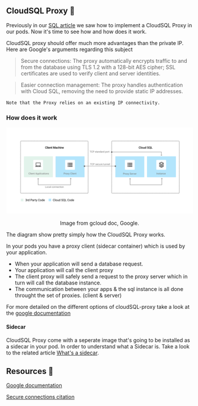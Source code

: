 ## CloudSQL Proxy 🚧

Previously in our [SQL article](sql.md) we saw how to implement a CloudSQL Proxy in our pods. Now it's time to see how and how does it work.

CloudSQL proxy should offer much more advantages than the private IP. Here are Google's arguments regarding this subject

> Secure connections: The proxy automatically encrypts traffic to and from the database using TLS 1.2 with a 128-bit AES cipher; SSL certificates are used to verify client and server identities.

> Easier connection management: The proxy handles authentication with Cloud SQL, removing the need to provide static IP addresses.

```shell
Note that the Proxy relies on an existing IP connectivity.
```

### How does it work

<p align="center">
  <img src="../img/proxyconnection.svg" alt="drawing" width="600"/>
</p>
<p align="center">Image from gcloud doc, Google.</p>

The diagram show pretty simply how the CloudSQL Proxy works.

In your pods you have a proxy client (sidecar container) which is used by your application. 
- When your application will send a database request. 
- Your application will call the client proxy 
- The client proxy will safely send a request to the proxy server which in turn will call the database instance.
- The communication between your apps & the sql instance is all done throught the set of proxies. (client & server)

For more detailed on the different options of cloudSQL-proxy take a look at the [google documentation](https://cloud.google.com/sql/docs/mysql/sql-proxy?hl=en)

#### Sidecar

CloudSQL Proxy come with a seperate image that's going to be installed as a sidecar in your pod. In order to understand what a Sidecar is. Take a look to the related article [What's a sidecar](../k8s/architecture.md#Pod).

## Resources 📕

[Google documentation](https://cloud.google.com/sql/docs/mysql/sql-proxy?hl=en)

[Secure connections citation](https://cloud.google.com/sql/docs/mysql/sql-proxy?hl=en#what_the_proxy_provides)